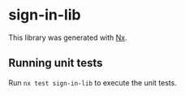 # sign-in-lib

This library was generated with [Nx](https://nx.dev).

## Running unit tests

Run `nx test sign-in-lib` to execute the unit tests.
